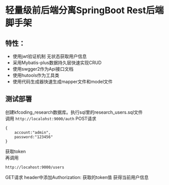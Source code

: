 # 轻量级前后端分离SpringBoot Rest后端脚手架
## 特性：
+ 使用jwt验证机制 无状态获取用户信息
+ 采用Mybatis-plus数据持久层快速实现CRUD
+ 使用swgger2作为Api接口文档
+ 使用hutools作为工具类
+ 使用代码生成器快速生成mapper文件和model文件
## 测试部署
创建kfcoding_research数据库。执行sql里的research_users.sql文件  
调用
```http://localohst:9000/auth```
POST请求
```
{
	account:"admin",
	password:"123456"
}  
```
获取token  
再调用
```
http://locahost:9000/users
```
GET请求
header中添加Authorization: 获取的token值
获得当前用户信息
